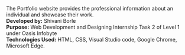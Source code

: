 The Portfolio website provides the professional information about an individual and showcase their work.<br>
<b>Developed by:</b> Shivani Borle<br>
<b>Purpose:</b> Web Development and Designing Internship Task 2 of Level 1 under Oasis Infobyte<br>
<b>Technologies Used:</b> HTML, CSS, Visual Studio code, Google Chrome, Microsoft Edge.<br>
